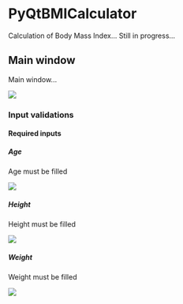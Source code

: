 # PyQtBMICalculator
Calculation of Body Mass Index... Still in progress...

## Main window
Main window...

![](https://github.com/hrosicka/PyQtBMICalculator/blob/master/doc/BmiCalculator.png)

### Input validations
#### Required inputs
##### Age
Age must be filled

![](https://github.com/hrosicka/PyQtBMICalculator/blob/master/doc/MissingAge.png)

##### Height
Height must be filled

![](https://github.com/hrosicka/PyQtBMICalculator/blob/master/doc/MissingHeight.png)

##### Weight
Weight must be filled

![](https://github.com/hrosicka/PyQtBMICalculator/blob/master/doc/MissingWeight.png)

